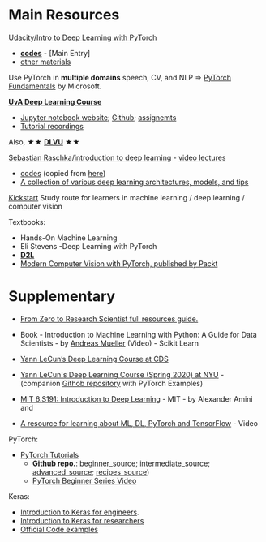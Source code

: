 

# Main Resources

[Udacity/Intro to Deep Learning with PyTorch](https://www.udacity.com/course/deep-learning-pytorch--ud188)

- **[codes](./intro)** - [Main Entry]
- [other materials](./udacity-pytorch)

Use PyTorch in **multiple domains** speech, CV, and NLP => [PyTorch Fundamentals](https://docs.microsoft.com/en-us/learn/paths/pytorch-fundamentals/) by Microsoft.

**[UvA Deep Learning Course](http://uvadlc.github.io/)**
- [Jupyter notebook website](https://uvadlc-notebooks.readthedocs.io/en/latest/index.html); [Github](https://github.com/phlippe/uvadlc_notebooks); [assignemts](https://github.com/phlippe/uvadlc_notebooks)
- [Tutorial recordings](https://www.youtube.com/playlist?list=PLdlPlO1QhMiAkedeu0aJixfkknLRxk1nA)

Also, ★★ **[DLVU](https://dlvu.github.io/)** ★★

[Sebastian Raschka/introduction to deep learning](https://sebastianraschka.com/blog/2021/dl-course.html) - [video lectures](https://www.youtube.com/watch?v=1nqCZqDYPp0&list=PLTKMiZHVd_2KJtIXOW0zFhFfBaJJilH51)

- [codes](./rasbt-intro-to-DL) (copied from [here](https://github.com/rasbt/stat453-deep-learning-ss21))
- [A collection of various deep learning architectures, models, and tips](https://github.com/rasbt/deeplearning-models)

[Kickstart](https://github.com/ashkan-abbasi66/Kickstart) Study route for learners in machine learning / deep learning / computer vision



Textbooks:

- Hands-On Machine Learning
- Eli Stevens -Deep Learning with PyTorch
- **[D2L](https://d2l.ai/index.html)**
- [Modern Computer Vision with PyTorch, published by Packt](https://github.com/PacktPublishing/Modern-Computer-Vision-with-PyTorch)



# Supplementary

- [From Zero to Research Scientist full resources guide.](https://github.com/ahmedbahaaeldin/From-0-to-Research-Scientist-resources-guide) 

- Book - Introduction to Machine Learning with Python: A Guide for Data Scientists - by [Andreas Mueller](https://www.youtube.com/c/AndreasMueller) (Video) - Scikit Learn 

- [Yann LeCun’s Deep Learning Course at CDS](https://cds.nyu.edu/deep-learning/) 

- [Yann LeCun's Deep Learning Course (Spring 2020) at NYU](https://atcold.github.io/pytorch-Deep-Learning/) - (companion [Githob repository](https://github.com/Atcold/pytorch-Deep-Learning) with PyTorch Examples)

- [MIT 6.S191: Introduction to Deep Learning](https://www.youtube.com/watch?v=5tvmMX8r_OM&list=PLtBw6njQRU-rwp5__7C0oIVt26ZgjG9NI) - MIT - by Alexander Amini and 

- [A resource for learning about ML, DL, PyTorch and TensorFlow](https://github.com/aladdinpersson/Machine-Learning-Collection) - Video

PyTorch:

- [PyTorch Tutorials](https://pytorch.org/tutorials/)
  - **[Github repo.](https://github.com/pytorch/tutorials)**: [beginner_source](https://github.com/pytorch/tutorials/tree/master/beginner_source); [intermediate_source](https://github.com/pytorch/tutorials/tree/master/intermediate_source); [advanced_source](https://github.com/pytorch/tutorials/tree/master/advanced_source); [recipes_source](https://github.com/pytorch/tutorials/tree/master/recipes_source))
  - [PyTorch Beginner Series Video](https://www.youtube.com/playlist?list=PL_lsbAsL_o2CTlGHgMxNrKhzP97BaG9ZN)

Keras:

- [Introduction to Keras for engineers](https://keras.io/getting_started/intro_to_keras_for_engineers).
- [Introduction to Keras for researchers](https://keras.io/getting_started/intro_to_keras_for_researchers)
- [Official Code examples](https://keras.io/examples/)
